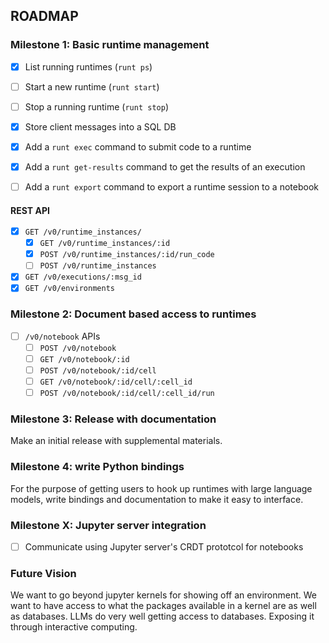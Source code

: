 ## ROADMAP

### Milestone 1: Basic runtime management

- [x] List running runtimes (`runt ps`)
- [ ] Start a new runtime (`runt start`)
- [ ] Stop a running runtime (`runt stop`)
- [x] Store client messages into a SQL DB

- [x] Add a `runt exec` command to submit code to a runtime
- [x] Add a `runt get-results` command to get the results of an execution
- [ ] Add a `runt export` command to export a runtime session to a notebook

#### REST API

- [x] `GET /v0/runtime_instances/`
  - [x] `GET /v0/runtime_instances/:id`
  - [x] `POST /v0/runtime_instances/:id/run_code`
  - [ ] `POST /v0/runtime_instances`
- [x] `GET /v0/executions/:msg_id`
- [x] `GET /v0/environments`

### Milestone 2: Document based access to runtimes

- [ ] `/v0/notebook` APIs
  - [ ] `POST /v0/notebook`
  - [ ] `GET /v0/notebook/:id`
  - [ ] `POST /v0/notebook/:id/cell`
  - [ ] `GET /v0/notebook/:id/cell/:cell_id`
  - [ ] `POST /v0/notebook/:id/cell/:cell_id/run`

### Milestone 3: Release with documentation

Make an initial release with supplemental materials.

### Milestone 4: write Python bindings

For the purpose of getting users to hook up runtimes with large language models, write bindings and documentation to make it easy to interface.

### Milestone X: Jupyter server integration

- [ ] Communicate using Jupyter server's CRDT prototcol for notebooks

### Future Vision

We want to go beyond jupyter kernels for showing off an environment. We want to have access to what the packages available in a kernel are as well as databases. LLMs do very well getting access to databases. Exposing it through interactive computing.

```

```
